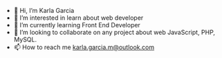 - 👋 Hi, I’m Karla Garcia
- 👀 I’m interested in learn about web developer
- 🌱 I’m currently learning Front End Developer
- 💞️ I’m looking to collaborate on any project about web JavaScript, PHP, MySQL. 
- 📫 How to reach me karla.garcia.m@outlook.com

<!---
kjogu/kjogu is a ✨ special ✨ repository because its `README.md` (this file) appears on your GitHub profile.
You can click the Preview link to take a look at your changes.
--->
